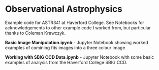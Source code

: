 # Observational Astrophysics

Example code for ASTR341 at Haverford College. See Notebooks for acknowledgements to other example code I worked from, but particular thanks to Coleman Krawczyk. 

<b>Basic Image Manipulation.ipynb</b> - Jupyter Notebook showing worked examples of comining fits images into a three colour image

<b>Working with SBIG CCD Data.ipynb</b> - Jupyter Notebook with some basic examples of analysis from the Haverford College SBIG CCD. 
